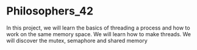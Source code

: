# Philosophers_42
 In this project, we will learn the basics of threading a process and how to work on the same memory space. We will learn how to make threads. We will discover the mutex, semaphore and shared memory
